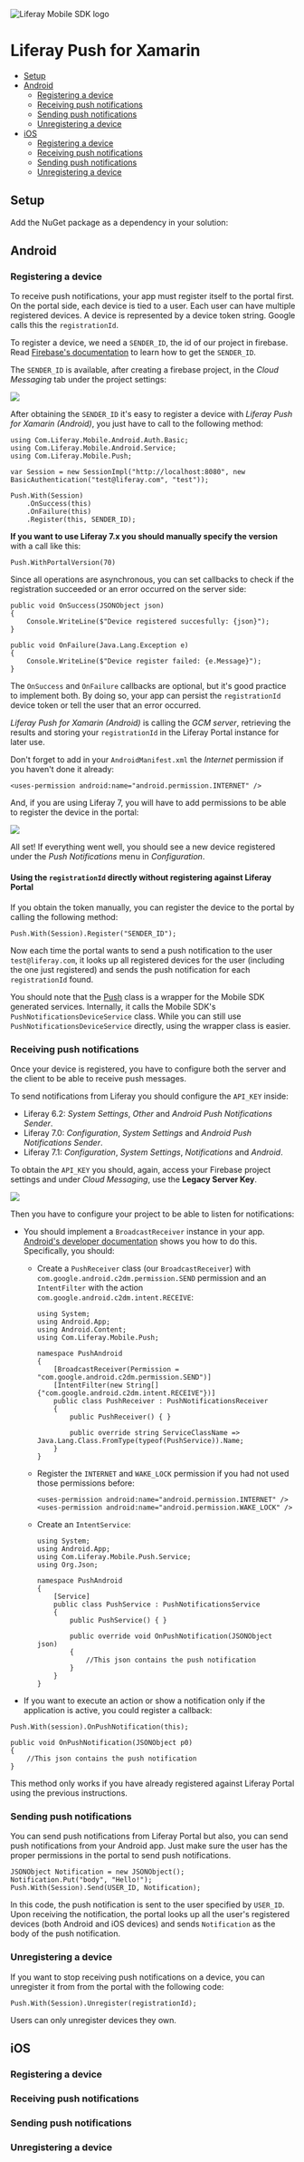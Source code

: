 ![Liferay Mobile SDK logo](https://github.com/liferay/liferay-mobile-sdk/raw/master/logo.png)

# Liferay Push for Xamarin

* [Setup](#setup)
* [Android](#android)
	* [Registering a device](#registering-a-device)
	* [Receiving push notifications](#receiving-push-notifications)
	* [Sending push notifications](#sending-push-notifications)
	* [Unregistering a device](#unregistering-a-device)
* [iOS](#ios)
	* [Registering a device](#registering-a-device)
	* [Receiving push notifications](#receiving-push-notifications)
	* [Sending push notifications](#sending-push-notifications)
	* [Unregistering a device](#unregistering-a-device)

## Setup

Add the NuGet package as a dependency in your solution:

<!-- Dialog in Visual Studio to add NuGet package -->

## Android

### Registering a device

To receive push notifications, your app must register itself to the portal first. On the portal side, each
device is tied to a user. Each user can have multiple registered devices. A device is represented by a device token string. Google calls this the `registrationId`.

To register a device, we need a `SENDER_ID`, the id of our project in firebase. Read [Firebase's documentation](https://firebase.google.com/docs/cloud-messaging/) to learn how to get the `SENDER_ID`.

The `SENDER_ID` is available, after creating a firebase project, in the *Cloud Messaging* tab under the project settings:

<img src="docs/images/Firebase Console Sender Id.png">

After obtaining the `SENDER_ID` it's easy to register a device with *Liferay Push for Xamarin (Android)*, you just have to call to the following method:

```
using Com.Liferay.Mobile.Android.Auth.Basic;
using Com.Liferay.Mobile.Android.Service;
using Com.Liferay.Mobile.Push;

var Session = new SessionImpl("http://localhost:8080", new BasicAuthentication("test@liferay.com", "test"));

Push.With(Session)
	.OnSuccess(this)
	.OnFailure(this)
	.Register(this, SENDER_ID);
```

**If you want to use Liferay 7.x you should manually specify the version** with a call like this:

```
Push.WithPortalVersion(70)
```

Since all operations are asynchronous, you can set callbacks to check if the registration succeeded or an error occurred on the server side:

```
public void OnSuccess(JSONObject json)
{
    Console.WriteLine($"Device registered succesfully: {json}");
}

public void OnFailure(Java.Lang.Exception e)
{
    Console.WriteLine($"Device register failed: {e.Message}");
}
```

The `OnSuccess` and `OnFailure` callbacks are optional, but it's good practice to implement both. By doing so, your app can persist the `registrationId` device token or tell the user that an error occurred.

*Liferay Push for Xamarin (Android)* is calling the *GCM server*, retrieving the results and storing your `registrationId` in the Liferay Portal instance for later use.

Don't forget to add in your `AndroidManifest.xml` the *Internet* permission if you haven't done it already:

```
<uses-permission android:name="android.permission.INTERNET" />
```
		
And, if you are using Liferay 7, you will have to add permissions to be able to register the device in the portal:

<img src="docs/images/Liferay Permissions.png">

All set! If everything went well, you should see a new device registered under the *Push Notifications* menu in *Configuration*.

#### Using the `registrationId` directly without registering against Liferay Portal

If you obtain the token manually, you can register the device to the portal by calling the following method:

```
Push.With(Session).Register("SENDER_ID");
```

Now each time the portal wants to send a push notification to the user `test@liferay.com`, it looks up all registered devices for the user (including the one just registered) and sends the push notification for each `registrationId` found.

You should note that the [Push](https://github.com/liferay-mobile/liferay-push-android/blob/master/library/src/main/java/com/liferay/mobile/push/Push.java) class is a wrapper for the Mobile SDK generated services. Internally, it calls the Mobile SDK's `PushNotificationsDeviceService` class. While you can still use `PushNotificationsDeviceService` directly, using the wrapper class is easier.

### Receiving push notifications

Once your device is registered, you have to configure both the server and the client to be able to receive push messages.

To send notifications from Liferay you should configure the `API_KEY` inside:

* Liferay 6.2: *System Settings*, *Other* and *Android Push Notifications Sender*. 
* Liferay 7.0: *Configuration*, *System Settings* and *Android Push Notifications Sender*. 
* Liferay 7.1: *Configuration*, *System Settings*, *Notifications* and *Android*. 

To obtain the `API_KEY` you should, again, access your Firebase project settings and under *Cloud Messaging*, use the **Legacy Server Key**. 

<img src="docs/images/Firebase Console Server Key.png">
 
Then you have to configure your project to be able to listen for notifications:

* You should implement a `BroadcastReceiver` instance in your app. [Android's developer documentation](http://developer.android.com/google/gcm/client.html#sample-receive) shows you how to do this. Specifically, you should:

	* Create a `PushReceiver` class (our `BroadcastReceiver`) with `com.google.android.c2dm.permission.SEND` permission and an `IntentFilter` with the action `com.google.android.c2dm.intent.RECEIVE`:

		```
		using System;
		using Android.App;
		using Android.Content;
		using Com.Liferay.Mobile.Push;
		
		namespace PushAndroid
		{
		    [BroadcastReceiver(Permission = "com.google.android.c2dm.permission.SEND")]
		    [IntentFilter(new String[]{"com.google.android.c2dm.intent.RECEIVE"})]
		    public class PushReceiver : PushNotificationsReceiver
		    {
		        public PushReceiver() { }
		
		        public override string ServiceClassName => Java.Lang.Class.FromType(typeof(PushService)).Name;
		    }
		}
		```
	
	* Register the `INTERNET` and `WAKE_LOCK` permission if you had not used those permissions before:

		```
		<uses-permission android:name="android.permission.INTERNET" />
		<uses-permission android:name="android.permission.WAKE_LOCK" />
		```
	
	* Create an `IntentService`:

		```
		using System;
		using Android.App;
		using Com.Liferay.Mobile.Push.Service;
		using Org.Json;
		
		namespace PushAndroid
		{
			[Service]
			public class PushService : PushNotificationsService
		    {
		        public PushService() { }
		
		        public override void OnPushNotification(JSONObject json)
		        {
		        	//This json contains the push notification
		        }
		    }
		}
		```

* If you want to execute an action or show a notification only if the application is active, you could register a callback:

```
Push.With(session).OnPushNotification(this);

public void OnPushNotification(JSONObject p0)
{
	//This json contains the push notification
}
```
	
This method only works if you have already registered against Liferay Portal using the previous instructions.

### Sending push notifications

You can send push notifications from Liferay Portal but also, you can send push notifications from your Android app. Just make sure the user has the proper permissions in the portal to send push notifications.

```
JSONObject Notification = new JSONObject();
Notification.Put("body", "Hello!");
Push.With(Session).Send(USER_ID, Notification);
```

In this code, the push notification is sent to the user specified by `USER_ID`. Upon receiving the notification, the portal looks up all the user's registered devices (both Android and iOS devices) and sends `Notification` as the body of the push notification.

### Unregistering a device

If you want to stop receiving push notifications on a device, you can unregister it from from the portal with the following code:

```
Push.With(Session).Unregister(registrationId);
```

Users can only unregister devices they own.

## iOS

### Registering a device

### Receiving push notifications

### Sending push notifications

### Unregistering a device